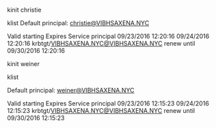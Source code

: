 
kinit christie

klist
Default principal: christie@VIBHSAXENA.NYC

Valid starting       Expires              Service principal
09/23/2016 12:20:16  09/24/2016 12:20:16  krbtgt/VIBHSAXENA.NYC@VIBHSAXENA.NYC
        renew until 09/30/2016 12:20:16



kinit weiner

klist

Default principal: weiner@VIBHSAXENA.NYC

Valid starting       Expires              Service principal
09/23/2016 12:15:23  09/24/2016 12:15:23  krbtgt/VIBHSAXENA.NYC@VIBHSAXENA.NYC
        renew until 09/30/2016 12:15:23
